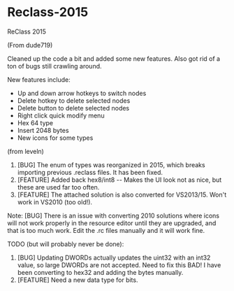 # Reclass-2015

ReClass 2015

(From dude719)

Cleaned up the code a bit and added some new features. Also got rid of a ton of bugs still crawling around.

New features include:
- Up and down arrow hotkeys to switch nodes
- Delete hotkey to delete selected nodes
- Delete button to delete selected nodes
- Right click quick modify menu
- Hex 64 type
- Insert 2048 bytes
- New icons for some types


(from leveln)

1. [BUG] The enum of types was reorganized in 2015, which breaks importing previous .reclass files. It has been fixed.
2. [FEATURE] Added back hex8/int8 -- Makes the UI look not as nice, but these are used far too often.
3. [FEATURE] The attached solution is also converted for VS2013/15. Won't work in VS2010 (too old!).

Note: [BUG] There is an issue with converting 2010 solutions where icons will not work properly in the resource editor until they are upgraded, and that is too much work. Edit the .rc files manually and it will work fine.


TODO (but will probably never be done):

1. [BUG] Updating DWORDs actually updates the uint32 with an int32 value, so large DWORDs are not accepted. Need to fix this BAD! I have been converting to hex32 and adding the bytes manually.
2. [FEATURE] Need a new data type for bits.